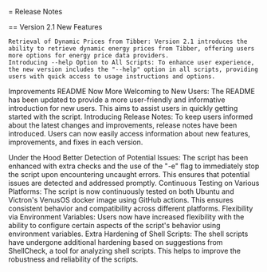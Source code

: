 = Release Notes

== Version 2.1
New Features

    Retrieval of Dynamic Prices from Tibber: Version 2.1 introduces the ability to retrieve dynamic energy prices from Tibber, offering users more options for energy price data providers.
    Introducing --help Option to All Scripts: To enhance user experience, the new version includes the "--help" option in all scripts, providing users with quick access to usage instructions and options.

Improvements
    README Now More Welcoming to New Users: The README has been updated to provide a more user-friendly and informative introduction for new users. This aims to assist users in quickly getting started with the script.
    Introducing Release Notes: To keep users informed about the latest changes and improvements, release notes have been introduced. Users can now easily access information about new features, improvements, and fixes in each version.

Under the Hood
    Better Detection of Potential Issues: The script has been enhanced with extra checks and the use of the "-e" flag to immediately stop the script upon encountering uncaught errors. This ensures that potential issues are detected and addressed promptly.
    Continuous Testing on Various Platforms: The script is now continuously tested on both Ubuntu and Victron's VenusOS docker image using GitHub actions. This ensures consistent behavior and compatibility across different platforms.
    Flexibility via Environment Variables: Users now have increased flexibility with the ability to configure certain aspects of the script's behavior using environment variables.
    Extra Hardening of Shell Scripts: The shell scripts have undergone additional hardening based on suggestions from ShellCheck, a tool for analyzing shell scripts. This helps to improve the robustness and reliability of the scripts.
